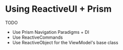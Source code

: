 # Using ReactiveUI + Prism

TODO

- Use Prism Navigation Paradigms + DI
- Use ReactiveCommands
- Use ReactiveObject for the ViewModel's base class
